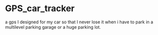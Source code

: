 # GPS_car_tracker
a gps I designed for my car so that I never lose it when i have to park in a multilevel parking garage or a huge parking lot. 
